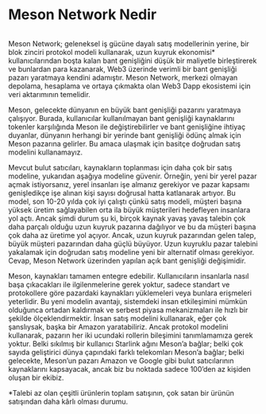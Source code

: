 # Meson Network Nedir

<figure><img src="https://pz-hzaeny.meson.network/wp-content/uploads/2022/08/meson-center.b4d0c9b7.png" alt=""><figcaption></figcaption></figure>

Meson Network; geleneksel iş gücüne dayalı satış modellerinin yerine, bir blok zinciri protokol modeli kullanarak, uzun kuyruk ekonomisi\* kullanıcılarından boşta kalan bant genişliğini düşük bir maliyetle birleştirerek ve bunlardan para kazanarak, Web3 üzerinde verimli bir bant genişliği pazarı yaratmaya kendini adamıştır. Meson Network, merkezi olmayan depolama, hesaplama ve ortaya çıkmakta olan Web3 Dapp ekosistemi için veri aktarımının temelidir.

Meson, gelecekte dünyanın en büyük bant genişliği pazarını yaratmaya çalışıyor. Burada, kullanıcılar kullanılmayan bant genişliği kaynaklarını tokenler karşılığında Meson ile değiştirebilirler ve bant genişliğine ihtiyaç duyanlar, dünyanın herhangi bir yerinde bant genişliği ödünç almak için Meson pazarına gelirler. Bu amaca ulaşmak için basitçe doğrudan satış modelini kullanamayız.

Mevcut bulut satıcıları, kaynakların toplanması için daha çok bir satış modeline, yukarıdan aşağıya modeline güvenir. Örneğin, yeni bir yerel pazar açmak istiyorsanız, yerel insanları işe almanız gerekiyor ve pazar kapsamı genişledikçe işe alınan kişi sayısı doğrusal hatta katlanarak artıyor. Bu model, son 10-20 yılda çok iyi çalıştı çünkü satış modeli, müşteri başına yüksek üretim sağlayabilen orta ila büyük müşterileri hedefleyen insanlara yol açtı. Ancak şimdi durum şu ki, birçok kaynak yavaş yavaş talebin çok daha parçalı olduğu uzun kuyruk pazarına dağılıyor ve bu da müşteri başına çok daha az üretime yol açıyor. Ancak, uzun kuyruk pazarından gelen talep, büyük müşteri pazarından daha güçlü büyüyor. Uzun kuyruklu pazar talebini yakalamak için doğrudan satış modeline yeni bir alternatif olması gerekiyor. Cevap, Meson Network üzerinden yapılan açık bant genişliği değişimidir.

Meson, kaynakları tamamen entegre edebilir. Kullanıcıların insanlarla nasıl başa çıkacakları ile ilgilenmelerine gerek yoktur, sadece standart ve protokollere göre pazardaki kaynakları yüklemeleri veya bunlara erişmeleri yeterlidir. Bu yeni modelin avantajı, sistemdeki insan etkileşimini mümkün olduğunca ortadan kaldırmak ve serbest piyasa mekanizmaları ile hızlı bir şekilde ölçeklendirmektir. İnsan satış modelini kullanarak, eğer çok şanslıysak, başka bir Amazon yaratabiliriz. Ancak protokol modelini kullanarak, pazarın her iki ucundaki rollerin bileşimini tanımlamamıza gerek yoktur. Belki sıkılmış bir kullanıcı Starlink ağını Meson’a bağlar; belki çok sayıda geliştirici dünya çapındaki farklı telekomları Meson’a bağlar; belki gelecekte, Meson’un pazarı Amazon ve Google gibi bulut satıcılarının kaynaklarını kapsayacak, ancak biz bu noktada sadece 100’den az kişiden oluşan bir ekibiz.

\*Talebi az olan çeşitli ürünlerin toplam satışının, çok satan bir ürünün satışından daha kârlı olması durumu.

<figure><img src="https://pz-hzaeny.meson.network/wp-content/uploads/2022/08/system2.020999fe-937x1024.png" alt=""><figcaption></figcaption></figure>
